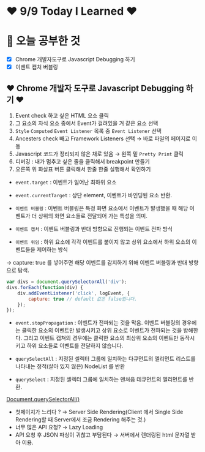 # ❤️ 9/9 Today I Learned ❤️

# 🌈 오늘 공부한 것

- [x]  Chrome 개발자도구로 Javascript Debugging 하기
- [x]  이벤트 캡처 버블링

## ❤️ Chrome 개발자 도구로 Javascript Debugging 하기 ❤️

1. Event check 하고 싶은 HTML 요소 클릭
2. 그 요소의 자식 요소 중에서 Event가 걸려있을 거 같은 요소 선택 
3. `Style` `Computed` `Event Listener` 목록 중 `Event Listener` 선택
4. Ancesters check 빼고 Framework Listeners 선택 → 바로 파일의 페이지로 이동 
5. Javascript 코드가 정리되지 않은 채로 있음 → 왼쪽 밑 `Pretty Print` 클릭 
6. 디버깅 : 내가 멈추고 싶은 줄을 클릭해서 breakpoint 만들기 
7. 오른쪽 위 화살표 버튼 클릭해서 한줄 한줄 실행해서 확인하기

- `event.target` : 이벤트가 일어난 최하위 요소
- `event.currentTarget` : 상단 element, 이벤트가 바인딩된 요소 반환.

- `이벤트 버블링` : 이벤트 버블링은 특정 화면 요소에서 이벤트가 발생했을 때 해당 이벤트가 더 상위의 화면 요소들로 전달되어 가는 특성을 의미.
- `이벤트 캡처` : 이벤트 버블링과 반대 방향으로 진행되는 이벤트 전파 방식
- `이벤트 위임` : 하위 요소에 각각 이벤트를 붙이지 않고 상위 요소에서 하위 요소의 이벤트들을 제어하는 방식

→ capture: true 를 넣어주면 해당 이벤트를 감지하기 위해 이벤트 버블링과 반대 방향으로 탐색. 

```jsx
var divs = document.querySelectorAll('div');
divs.forEach(function(div) {
	div.addEventListener('click', logEvent, {
		capture: true // default 값은 false입니다.
	});
});
```

- `event.stopPropagation` : 이벤트가 전파되는 것을 막음. 이벤트 버블링의 경우에는 클릭한 요소의 이벤트만 발생시키고 상위 요소로 이벤트가 전파되는 것을 방해한다. 그리고 이벤트 캡쳐의 경우에는 클릭한 요소의 최상위 요소의 이벤트만 동작시키고 하위 요소들로 이벤트를 전달하지 않습니다.

- `querySelectAll` : 지정된 셀렉터 그룹에 일치하는 다큐먼트의 엘리먼트 리스트를 나타내는 정적(살아 있지 않은) NodeList 를 반환
- `querySelect` : 지정된 셀렉터 그룹에 일치하는 맨처음 데큐먼트의 엘리먼트를 반환.

[Document.querySelectorAll()](https://developer.mozilla.org/ko/docs/Web/API/Document/querySelectorAll)

- 첫페이지가 느리다 ? → Server Side Rendering(Client 에서 Single Side Rendering할 때 Server에서 조금 Rendering 해주는 것.)
- 너무 많은 API 요청? → Lazy Loading
- API 요청 후 JSON 파싱이 귀찮고 부담된다 → 서버에서 렌더링된 html 문자열 받아 이용.